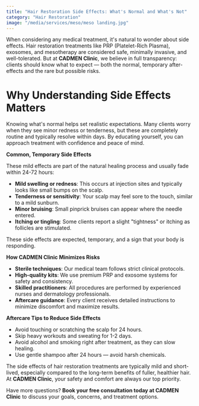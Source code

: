 ```yaml
---
title: "Hair Restoration Side Effects: What's Normal and What's Not"
category: "Hair Restoration"
image: "/media/services/meso/meso landing.jpg"
---
```

When considering any medical treatment, it's natural to wonder about
side effects. Hair restoration treatments like PRP (Platelet-Rich
Plasma), exosomes, and mesotherapy are considered safe, minimally
invasive, and well-tolerated. But at **CADMEN Clinic**, we believe in
full transparency: clients should know what to expect — both the normal,
temporary after-effects and the rare but possible risks.

# Why Understanding Side Effects Matters

Knowing what's normal helps set realistic expectations. Many clients
worry when they see minor redness or tenderness, but these are
completely routine and typically resolve within days. By educating
yourself, you can approach treatment with confidence and peace of mind.

**Common, Temporary Side Effects**

These mild effects are part of the natural healing process and usually
fade within 24-72 hours:

- **Mild swelling or redness**: This occurs at injection sites and
typically looks like small bumps on the scalp.
- **Tenderness or sensitivity**: Your scalp may feel sore to the
touch, similar to a mild sunburn.
- **Minor bruising**: Small pinprick bruises can appear where the
needle entered.
- **Itching or tingling**: Some clients report a slight "tightness" or
itching as follicles are stimulated.

These side effects are expected, temporary, and a sign that your body is
responding.

**How CADMEN Clinic Minimizes Risks**

- **Sterile techniques**: Our medical team follows strict clinical
protocols.
- **High-quality kits**: We use premium PRP and exosome systems for
safety and consistency.
- **Skilled practitioners**: All procedures are performed by
experienced nurses and dermatology professionals.
- **Aftercare guidance**: Every client receives detailed instructions
to minimize discomfort and maximize results.

**Aftercare Tips to Reduce Side Effects**

- Avoid touching or scratching the scalp for 24 hours.
- Skip heavy workouts and sweating for 1-2 days.
- Avoid alcohol and smoking right after treatment, as they can slow
healing.
- Use gentle shampoo after 24 hours — avoid harsh chemicals.

The side effects of hair restoration treatments are typically mild and
short-lived, especially compared to the long-term benefits of fuller,
healthier hair. At **CADMEN Clinic**, your safety and comfort are always
our top priority.

Have more questions? **Book your free consultation today at CADMEN
Clinic** to discuss your goals, concerns, and treatment options.
